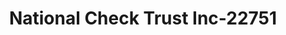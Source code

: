---
f_zip-code: 33025
f_state-code: FL
title: National Check Trust Inc-22751
f_phone: 954-431-5256
f_city-only: Miramar
f_address: 2811 Corporate Way Miramar
f_location-unique-id: '22751'
slug: national-check-trust-inc-22751
updated-on: '2024-05-30T13:46:58.046Z'
created-on: '2024-05-30T13:36:59.803Z'
published-on: '2024-05-30T13:54:32.469Z'
f_city-state: cms/city/miramar-fl.md
f_company: cms/company/national-check-trust-inc.md
f_state: cms/state/florida.md
layout: '[payday-loan].html'
tags: payday-loan
---